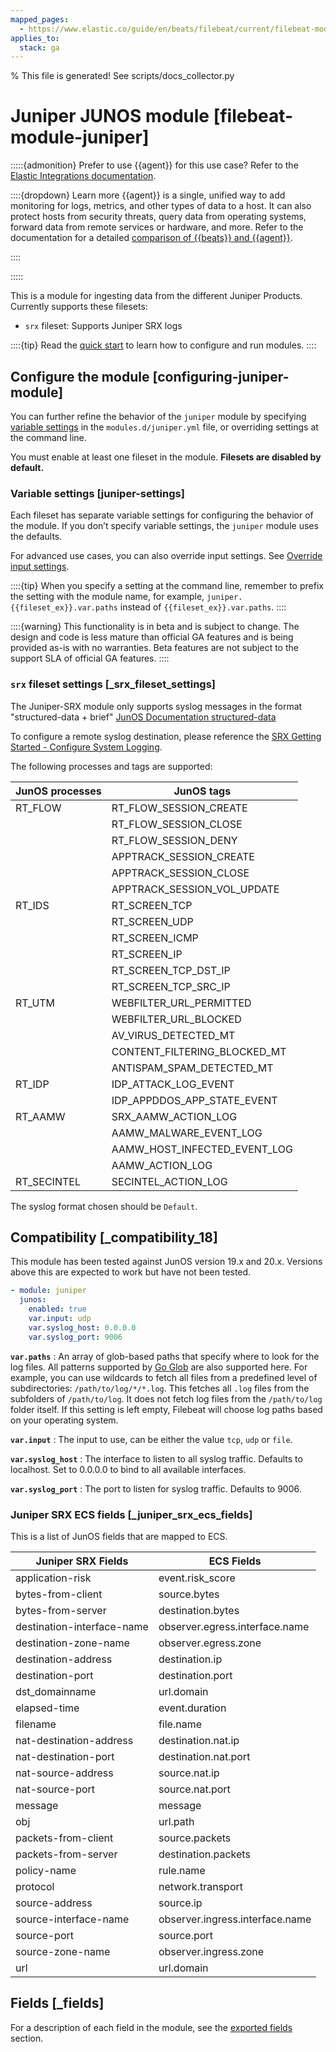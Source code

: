 ```yaml
---
mapped_pages:
  - https://www.elastic.co/guide/en/beats/filebeat/current/filebeat-module-juniper.html
applies_to:
  stack: ga
---
```


% This file is generated! See scripts/docs_collector.py

# Juniper JUNOS module [filebeat-module-juniper]

:::::{admonition} Prefer to use {{agent}} for this use case?
Refer to the [Elastic Integrations documentation](integration-docs://reference/index.md).

::::{dropdown} Learn more
{{agent}} is a single, unified way to add monitoring for logs, metrics, and other types of data to a host. It can also protect hosts from security threats, query data from operating systems, forward data from remote services or hardware, and more. Refer to the documentation for a detailed [comparison of {{beats}} and {{agent}}](docs-content://reference/fleet/index.md).

::::


:::::


This is a module for ingesting data from the different Juniper Products. Currently supports these filesets:

* `srx` fileset: Supports Juniper SRX logs

::::{tip}
Read the [quick start](/reference/filebeat/filebeat-installation-configuration.md) to learn how to configure and run modules.
::::



## Configure the module [configuring-juniper-module]

You can further refine the behavior of the `juniper` module by specifying [variable settings](#juniper-settings) in the `modules.d/juniper.yml` file, or overriding settings at the command line.

You must enable at least one fileset in the module. **Filesets are disabled by default.**


### Variable settings [juniper-settings]

Each fileset has separate variable settings for configuring the behavior of the module. If you don’t specify variable settings, the `juniper` module uses the defaults.

For advanced use cases, you can also override input settings. See [Override input settings](/reference/filebeat/advanced-settings.md).

::::{tip}
When you specify a setting at the command line, remember to prefix the setting with the module name, for example, `juniper.{{fileset_ex}}.var.paths` instead of `{{fileset_ex}}.var.paths`.
::::


::::{warning}
This functionality is in beta and is subject to change. The design and code is less mature than official GA features and is being provided as-is with no warranties. Beta features are not subject to the support SLA of official GA features.
::::



### `srx` fileset settings [_srx_fileset_settings]

The Juniper-SRX module only supports syslog messages in the format "structured-data + brief" [JunOS Documentation structured-data](https://www.juniper.net/documentation/en_US/junos/topics/reference/configuration-statement/structured-data-edit-system.html)

To configure a remote syslog destination, please reference the [SRX Getting Started - Configure System Logging](https://kb.juniper.net/InfoCenter/index?page=content&id=kb16502).

The following processes and tags are supported:

| JunOS processes | JunOS tags |
| --- | --- |
| RT_FLOW | RT_FLOW_SESSION_CREATE |
|  | RT_FLOW_SESSION_CLOSE |
|  | RT_FLOW_SESSION_DENY |
|  | APPTRACK_SESSION_CREATE |
|  | APPTRACK_SESSION_CLOSE |
|  | APPTRACK_SESSION_VOL_UPDATE |
| RT_IDS | RT_SCREEN_TCP |
|  | RT_SCREEN_UDP |
|  | RT_SCREEN_ICMP |
|  | RT_SCREEN_IP |
|  | RT_SCREEN_TCP_DST_IP |
|  | RT_SCREEN_TCP_SRC_IP |
| RT_UTM | WEBFILTER_URL_PERMITTED |
|  | WEBFILTER_URL_BLOCKED |
|  | AV_VIRUS_DETECTED_MT |
|  | CONTENT_FILTERING_BLOCKED_MT |
|  | ANTISPAM_SPAM_DETECTED_MT |
| RT_IDP | IDP_ATTACK_LOG_EVENT |
|  | IDP_APPDDOS_APP_STATE_EVENT |
| RT_AAMW | SRX_AAMW_ACTION_LOG |
|  | AAMW_MALWARE_EVENT_LOG |
|  | AAMW_HOST_INFECTED_EVENT_LOG |
|  | AAMW_ACTION_LOG |
| RT_SECINTEL | SECINTEL_ACTION_LOG |

The syslog format chosen should be `Default`.


## Compatibility [_compatibility_18]

This module has been tested against JunOS version 19.x and 20.x. Versions above this are expected to work but have not been tested.

```yaml
- module: juniper
  junos:
    enabled: true
    var.input: udp
    var.syslog_host: 0.0.0.0
    var.syslog_port: 9006
```

**`var.paths`**
:   An array of glob-based paths that specify where to look for the log files. All patterns supported by [Go Glob](https://golang.org/pkg/path/filepath/#Glob) are also supported here. For example, you can use wildcards to fetch all files from a predefined level of subdirectories: `/path/to/log/*/*.log`. This fetches all `.log` files from the subfolders of `/path/to/log`. It does not fetch log files from the `/path/to/log` folder itself. If this setting is left empty, Filebeat will choose log paths based on your operating system.

**`var.input`**
:   The input to use, can be either the value `tcp`, `udp` or `file`.

**`var.syslog_host`**
:   The interface to listen to all syslog traffic. Defaults to localhost. Set to 0.0.0.0 to bind to all available interfaces.

**`var.syslog_port`**
:   The port to listen for syslog traffic. Defaults to 9006.


### Juniper SRX ECS fields [_juniper_srx_ecs_fields]

This is a list of JunOS fields that are mapped to ECS.

| Juniper SRX Fields | ECS Fields |
| --- | --- |
| application-risk | event.risk_score |
| bytes-from-client | source.bytes |
| bytes-from-server | destination.bytes |
| destination-interface-name | observer.egress.interface.name |
| destination-zone-name | observer.egress.zone |
| destination-address | destination.ip |
| destination-port | destination.port |
| dst_domainname | url.domain |
| elapsed-time | event.duration |
| filename | file.name |
| nat-destination-address | destination.nat.ip |
| nat-destination-port | destination.nat.port |
| nat-source-address | source.nat.ip |
| nat-source-port | source.nat.port |
| message | message |
| obj | url.path |
| packets-from-client | source.packets |
| packets-from-server | destination.packets |
| policy-name | rule.name |
| protocol | network.transport |
| source-address | source.ip |
| source-interface-name | observer.ingress.interface.name |
| source-port | source.port |
| source-zone-name | observer.ingress.zone |
| url | url.domain |

## Fields [_fields]

For a description of each field in the module, see the [exported fields](/reference/filebeat/exported-fields-juniper.md) section.
